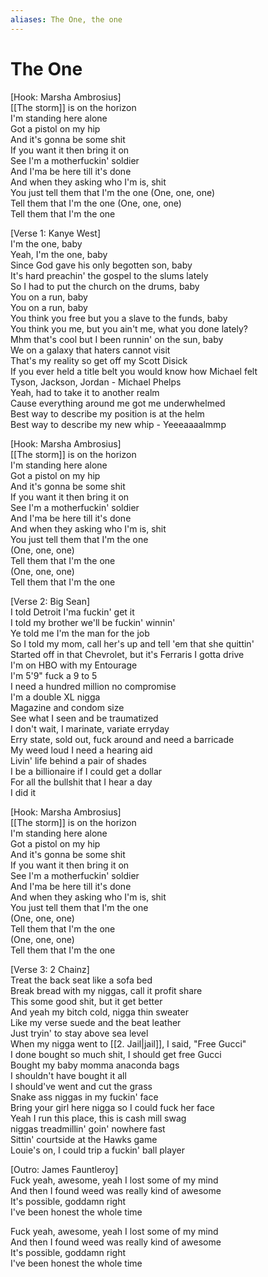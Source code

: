 ```yaml
---
aliases: The One, the one
---
```


# The One

[Hook: Marsha Ambrosius]  
[[The storm]] is on the horizon  
I'm standing here alone  
Got a pistol on my hip  
And it's gonna be some shit  
If you want it then bring it on  
See I'm a motherfuckin' soldier  
And I'ma be here till it's done  
And when they asking who I'm is, shit  
You just tell them that I'm the one (One, one, one)  
Tell them that I'm the one (One, one, one)  
Tell them that I'm the one  

[Verse 1: Kanye West]  
I'm the one, baby  
Yeah, I'm the one, baby  
Since God gave his only begotten son, baby  
It's hard preachin' the gospel to the slums lately  
So I had to put the church on the drums, baby  
You on a run, baby  
You on a run, baby  
You think you free but you a slave to the funds, baby  
You think you me, but you ain't me, what you done lately?  
Mhm that's cool but I been runnin' on the sun, baby  
We on a galaxy that haters cannot visit  
That's my reality so get off my Scott Disick  
If you ever held a title belt you would know how Michael felt  
Tyson, Jackson, Jordan - Michael Phelps  
Yeah, had to take it to another realm  
Cause everything around me got me underwhelmed  
Best way to describe my position is at the helm  
Best way to describe my new whip - Yeeeaaaalmmp  

[Hook: Marsha Ambrosius]  
[[The storm]] is on the horizon  
I'm standing here alone  
Got a pistol on my hip  
And it's gonna be some shit  
If you want it then bring it on  
See I'm a motherfuckin' soldier  
And I'ma be here till it's done  
And when they asking who I'm is, shit  
You just tell them that I'm the one  
(One, one, one)  
Tell them that I'm the one  
(One, one, one)  
Tell them that I'm the one  

[Verse 2: Big Sean]  
I told Detroit I'ma fuckin' get it  
I told my brother we'll be fuckin' winnin'  
Ye told me I'm the man for the job  
So I told my mom, call her's up and tell 'em that she quittin'  
Started off in that Chevrolet, but it's Ferraris I gotta drive  
I'm on HBO with my Entourage  
I'm 5'9" fuck a 9 to 5  
I need a hundred million no compromise  
I'm a double XL nigga  
Magazine and condom size  
See what I seen and be traumatized  
I don't wait, I marinate, variate erryday  
Erry state, sold out, fuck around and need a barricade  
My weed loud I need a hearing aid  
Livin' life behind a pair of shades  
I be a billionaire if I could get a dollar  
For all the bullshit that I hear a day  
I did it  

[Hook: Marsha Ambrosius]  
[[The storm]] is on the horizon  
I'm standing here alone  
Got a pistol on my hip  
And it's gonna be some shit  
If you want it then bring it on  
See I'm a motherfuckin' soldier  
And I'ma be here till it's done  
And when they asking who I'm is, shit  
You just tell them that I'm the one  
(One, one, one)  
Tell them that I'm the one  
(One, one, one)  
Tell them that I'm the one  

[Verse 3: 2 Chainz]  
Treat the back seat like a sofa bed  
Break bread with my niggas, call it profit share  
This some good shit, but it get better  
And yeah my bitch cold, nigga thin sweater  
Like my verse suede and the beat leather  
Just tryin' to stay above sea level  
When my nigga went to [[2. Jail|jail]], I said, "Free Gucci"  
I done bought so much shit, I should get free Gucci  
Bought my baby momma anaconda bags  
I shouldn't have bought it all  
I should've went and cut the grass  
Snake ass niggas in my fuckin' face  
Bring your girl here nigga so I could fuck her face  
Yeah I run this place, this is cash mill swag  
niggas treadmillin' goin' nowhere fast  
Sittin' courtside at the Hawks game  
Louie's on, I could trip a fuckin' ball player  

[Outro: James Fauntleroy]  
Fuck yeah, awesome, yeah I lost some of my mind  
And then I found weed was really kind of awesome  
It's possible, goddamn right  
I've been honest the whole time  

Fuck yeah, awesome, yeah I lost some of my mind  
And then I found weed was really kind of awesome  
It's possible, goddamn right  
I've been honest the whole time
